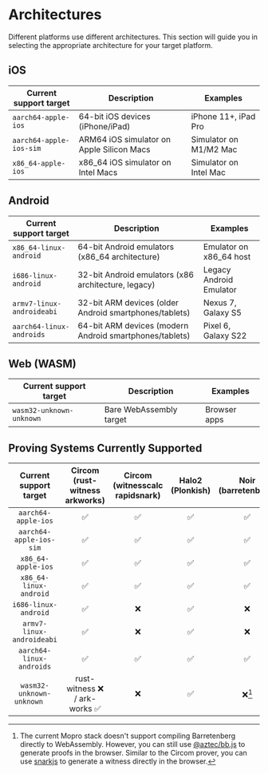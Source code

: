 # Architectures

Different platforms use different architectures. This section will guide you in selecting the appropriate architecture for your target platform.

## iOS

| Current support target  | Description                               | Examples               |
| ----------------------- | ----------------------------------------- | ---------------------- |
| `aarch64-apple-ios`     | 64-bit iOS devices (iPhone/iPad)          | iPhone 11+, iPad Pro   |
| `aarch64-apple-ios-sim` | ARM64 iOS simulator on Apple Silicon Macs | Simulator on M1/M2 Mac |
| `x86_64-apple-ios`      | x86_64 iOS simulator on Intel Macs        | Simulator on Intel Mac |

## Android

| Current support target    | Description                                             | Examples                |
| ------------------------- | ------------------------------------------------------- | ----------------------- |
| `x86_64-linux-android`    | 64-bit Android emulators (x86_64 architecture)          | Emulator on x86_64 host |
| `i686-linux-android`      | 32-bit Android emulators (x86 architecture, legacy)     | Legacy Android Emulator |
| `armv7-linux-androideabi` | 32-bit ARM devices (older Android smartphones/tablets)  | Nexus 7, Galaxy S5      |
| `aarch64-linux-androids`  | 64-bit ARM devices (modern Android smartphones/tablets) | Pixel 6, Galaxy S22     |

## Web (WASM)

| Current support target   | Description             | Examples     |
| ------------------------ | ----------------------- | ------------ |
| `wasm32-unknown-unknown` | Bare WebAssembly target | Browser apps |

## Proving Systems Currently Supported

|  Current support target   | Circom<br/>(rust-witness<br/>arkworks) | Circom<br/>(witnesscalc<br/>rapidsnark) | Halo2<br/>(Plonkish) | Noir<br/>(barretenberg) |
| :-----------------------: | :------------------------------------: | :-------------------------------------: | :------------------: | :---------------------: |
|    `aarch64-apple-ios`    |                   ✅                   |                   ✅                    |          ✅          |           ✅            |
|  `aarch64-apple-ios-sim`  |                   ✅                   |                   ✅                    |          ✅          |           ✅            |
|    `x86_64-apple-ios`     |                   ✅                   |                   ✅                    |          ✅          |           ✅            |
|  `x86_64-linux-android`   |                   ✅                   |                   ✅                    |          ✅          |           ✅            |
|   `i686-linux-android`    |                   ✅                   |                   ❌                    |          ✅          |           ❌            |
| `armv7-linux-androideabi` |                   ✅                   |                   ❌                    |          ✅          |           ❌            |
| `aarch64-linux-androids`  |                   ✅                   |                   ✅                    |          ✅          |           ✅            |
| `wasm32-unknown-unknown	`  |     rust-witness ❌ / ark-works ✅     |                   ❌                    |          ✅          |         ❌[^1]          |

[^1]: The current Mopro stack doesn't support compiling Barretenberg directly to WebAssembly. However, you can still use [@aztec/bb.js](https://www.npmjs.com/package/@aztec/bb.js) to generate proofs in the browser. Similar to the Circom prover, you can use [snarkjs](https://github.com/iden3/snarkjs) to generate a witness directly in the browser.
